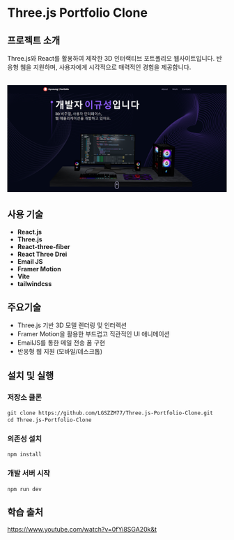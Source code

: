 # Three.js Portfolio Clone

## 프로젝트 소개

Three.js와 React를 활용하여 제작한 3D 인터랙티브 포트폴리오 웹사이트입니다.
반응형 웹을 지원하며, 사용자에게 시각적으로 매력적인 경험을 제공합니다.

<div align="center" style="margin: 2rem 0;">
  <img src="public\site.png"  alt="3D Portfolio 프로젝트 미리보기" />
</div>

## 사용 기술

- **React.js**
- **Three.js**
- **React-three-fiber**
- **React Three Drei**
- **Email JS**
- **Framer Motion**
- **Vite**
- **tailwindcss**

## 주요기술

- Three.js 기반 3D 모델 렌더링 및 인터렉션
- Framer Motion을 활용한 부드럽고 직관적인 UI 애니메이션
- EmailJS를 통한 메일 전송 폼 구현
- 반응형 웹 지원 (모바일/데스크톱)

## 설치 및 실행

### 저장소 클론

```
git clone https://github.com/LGSZZM77/Three.js-Portfolio-Clone.git
cd Three.js-Portfolio-Clone
```

### 의존성 설치

```
npm install
```

### 개발 서버 시작

```
npm run dev
```

## 학습 출처

https://www.youtube.com/watch?v=0fYi8SGA20k&t
